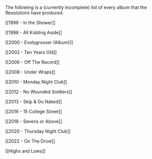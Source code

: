 The following is a (currently incomplete) list of every album that the Resolutions have produced.

[[1996 - In the Shower]]

[[1998 - All Kidding Aside]]

[[2000 - Evolygrooser (Album)]]

[[2002 - Ten Years Old]]

[[2006 - Off The Record]]

[[2008 - Under Wraps]]

[[2010 - Monday Night Club]]

[[2012 - No Wounded Soldiers]]

[[2013 - Skip & Go Naked]]

[[2016 - 15 College Street]]

[[2018 - Sevens or Above]]

[[2020 - Thursday Night Club]]

[[2022 - On The Drive]]

[[Highs and Lows]]
